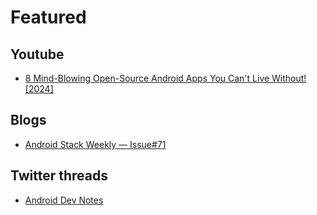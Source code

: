 # Featured

## Youtube
- [8 Mind-Blowing Open-Source Android Apps You Can't Live Without! [2024]](https://www.youtube.com/watch?v=fT19my_rmlA&t=196s)

## Blogs
- [Android Stack Weekly — Issue#71](https://blog.canopas.com/android-stack-weekly-issue-71-4b3b20418076)

## Twitter threads
- [Android Dev Notes](https://x.com/androiddevnotes/status/1662433045289357312?s=19)
